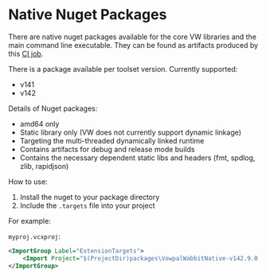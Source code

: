 # Native Nuget Packages

There are native nuget packages available for the core VW libraries and the main command line executable. They can be found as artifacts produced by this [CI job](https://github.com/VowpalWabbit/vowpal_wabbit/actions/workflows/build_nugets.yml).

There is a package available per toolset version. Currently supported:
- v141
- v142

Details of Nuget packages:
- amd64 only
- Static library only (VW does not currently support dynamic linkage)
- Targeting the multi-threaded dynamically linked runtime
- Contains artifacts for debug and release mode builds
- Contains the necessary dependent static libs and headers (fmt, spdlog, zlib, rapidjson)

How to use:
1. Install the nuget to your package directory
2. Include the `.targets` file into your project

For example:

`myproj.vcxproj`:
```xml
<ImportGroup Label="ExtensionTargets">
    <Import Project="$(ProjectDir)packages\VowpalWabbitNative-v142.9.0.0\build\vowpalwabbit.targets" Condition="Exists('$(ProjectDir)packages\VowpalWabbitNative-v142.9.0.0\build\vowpalwabbit.targets')" />
</ImportGroup>
```
